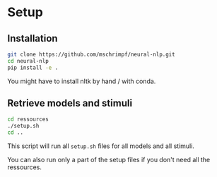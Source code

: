
# Setup

## Installation
```bash
git clone https://github.com/mschrimpf/neural-nlp.git
cd neural-nlp
pip install -e .
```
You might have to install nltk by hand / with conda.

## Retrieve models and stimuli
```bash
cd ressources
./setup.sh
cd ..
```
This script will run all `setup.sh` files for all models and all stimuli.

You can also run only a part of the setup files if you don't need all the ressources.
